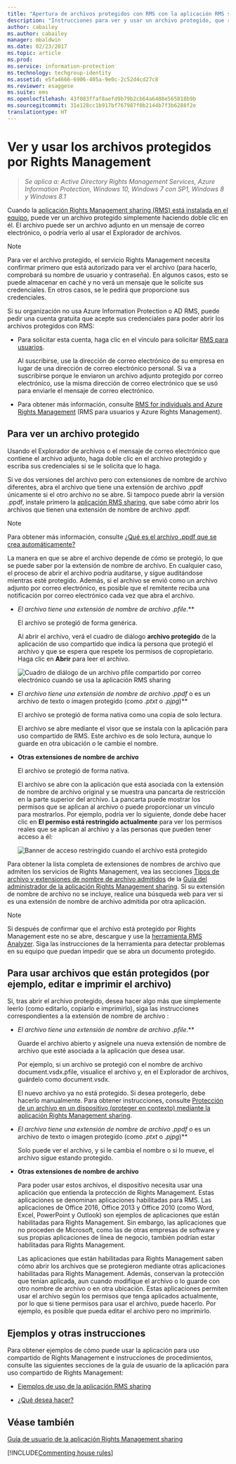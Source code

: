 ```yaml
---
title: "Apertura de archivos protegidos con RMS con la aplicación RMS sharing - AIP"
description: "Instrucciones para ver y usar un archivo protegido, que requiere que tenga la aplicación Rights Management (RMS) sharing instalada."
author: cabailey
ms.author: cabailey
manager: mbaldwin
ms.date: 02/23/2017
ms.topic: article
ms.prod: 
ms.service: information-protection
ms.technology: techgroup-identity
ms.assetid: e5fa4666-6906-405a-9e0c-2c52d4cd27c8
ms.reviewer: esaggese
ms.suite: ems
ms.openlocfilehash: 43f083ffaf8aefd9b79b2cb64a6408e565818b9b
ms.sourcegitcommit: 31e128cc1b917bf767987f0b2144b7f3b6288f2e
translationtype: HT
---
```

# <a name="view-and-use-files-that-have-been-protected-by-rights-management"></a>Ver y usar los archivos protegidos por Rights Management

>*Se aplica a: Active Directory Rights Management Services, Azure Information Protection, Windows 10, Windows 7 con SP1, Windows 8 y Windows 8.1*

Cuando la [aplicación Rights Management sharing (RMS) está instalada en el equipo](install-sharing-app.md), puede ver un archivo protegido simplemente haciendo doble clic en él. El archivo puede ser un archivo adjunto en un mensaje de correo electrónico, o podría verlo al usar el Explorador de archivos.

> [!NOTE]
> Para ver el archivo protegido, el servicio Rights Management necesita confirmar primero que está autorizado para ver el archivo (para hacerlo, comprobará su nombre de usuario y contraseña). En algunos casos, esto se puede almacenar en caché y no verá un mensaje que le solicite sus credenciales. En otros casos, se le pedirá que proporcione sus credenciales.
>
> Si su organización no usa Azure Information Protection o AD RMS, puede pedir una cuenta gratuita que acepte sus credenciales para poder abrir los archivos protegidos con RMS:
>
> -   Para solicitar esta cuenta, haga clic en el vínculo para solicitar [RMS para usuarios](http://go.microsoft.com/fwlink/?LinkId=309469).
>
>     Al suscribirse, use la dirección de correo electrónico de su empresa en lugar de una dirección de correo electrónico personal. Si va a suscribirse porque le enviaron un archivo adjunto protegido por correo electrónico, use la misma dirección de correo electrónico que se usó para enviarle el mensaje de correo electrónico.
> -   Para obtener más información, consulte [RMS for individuals and Azure Rights Management](../understand-explore/rms-for-individuals.md) (RMS para usuarios y Azure Rights Management).

## <a name="to-view-a-protected-file"></a>Para ver un archivo protegido
Usando el Explorador de archivos o el mensaje de correo electrónico que contiene el archivo adjunto, haga doble clic en el archivo protegido y escriba sus credenciales si se le solicita que lo haga.

Si ve dos versiones del archivo pero con extensiones de nombre de archivo diferentes, abra el archivo que tiene una extensión de archivo .ppdf únicamente si el otro archivo no se abre. Si tampoco puede abrir la versión .ppdf, instale primero la [aplicación RMS sharing](install-sharing-app.md), que sabe cómo abrir los archivos que tienen una extensión de nombre de archivo .ppdf.

> [!NOTE]
> Para obtener más información, consulte [¿Qué es el archivo .ppdf que se crea automáticamente?](sharing-app-dialog-box.md#whats-the-ppdf-file-thats-automatically-created)

La manera en que se abre el archivo depende de cómo se protegió, lo que se puede saber por la extensión de nombre de archivo. En cualquier caso, el proceso de abrir el archivo podría auditarse, y sigue auditándose mientras esté protegido. Además, si el archivo se envió como un archivo adjunto por correo electrónico, es posible que el remitente reciba una notificación por correo electrónico cada vez que abra el archivo.

- **El archivo tiene una extensión de nombre de archivo* .pfile*.**

    El archivo se protegió de forma genérica.

    Al abrir el archivo, verá el cuadro de diálogo **archivo protegido** de la aplicación de uso compartido que indica la persona que protegió el archivo y que se espera que respete los permisos de copropietario. Haga clic en **Abrir** para leer el archivo.

    ![Cuadro de diálogo de un archivo pfile compartido por correo electrónico cuando se usa la aplicación RMS sharing](../media/ADRMS_MSRMSApp_PfilePermission.png)

- **El archivo tiene una extensión de nombre de archivo* .ppdf* o es un archivo de texto o imagen protegido (como *.ptxt* o *.pjpg*)**

    El archivo se protegió de forma nativa como una copia de solo lectura.

    El archivo se abre mediante el visor que se instala con la aplicación para uso compartido de RMS. Este archivo es de solo lectura, aunque lo guarde en otra ubicación o le cambie el nombre.

- **Otras extensiones de nombre de archivo**

    El archivo se protegió de forma nativa.

    El archivo se abre con la aplicación que está asociada con la extensión de nombre de archivo original y se muestra una pancarta de restricción en la parte superior del archivo. La pancarta puede mostrar los permisos que se aplican al archivo o puede proporcionar un vínculo para mostrarlos. Por ejemplo, podría ver lo siguiente, donde debe hacer clic en **El permiso está restringido actualmente** para ver los permisos reales que se aplican al archivo y a las personas que pueden tener acceso a él:

    ![Banner de acceso restringido cuando el archivo está protegido](../media/ADRMS_MSRMSApp_RestrictedAccess.png)



Para obtener la lista completa de extensiones de nombres de archivo que admiten los servicios de Rights Management, vea las secciones [Tipos de archivo y extensiones de nombre de archivo admitidos](sharing-app-admin-guide-technical.md#supported-file-types-and-file-name-extensions) de la [Guía del administrador de la aplicación Rights Management sharing](sharing-app-admin-guide.md). Si su extensión de nombre de archivo no se incluye, realice una búsqueda web para ver si es una extensión de nombre de archivo admitida por otra aplicación.

> [!NOTE]
> Si después de confirmar que el archivo está protegido por Rights Management este no se abre, descargue y use la [herramienta RMS Analyzer](https://www.microsoft.com/en-us/download/details.aspx?id=46437). Siga las instrucciones de la herramienta para detectar problemas en su equipo que puedan impedir que se abra un documento protegido.

## <a name="to-use-files-that-have-been-protected-for-example-edit-and-print-the-file"></a>Para usar archivos que están protegidos (por ejemplo, editar e imprimir el archivo)
Si, tras abrir el archivo protegido, desea hacer algo más que simplemente leerlo (como editarlo, copiarlo e imprimirlo), siga las instrucciones correspondientes a la extensión de nombre de archivo :

- **El archivo tiene una extensión de nombre de archivo* .pfile*.**

    Guarde el archivo abierto y asígnele una nueva extensión de nombre de archivo que esté asociada a la aplicación que desea usar.

    Por ejemplo, si un archivo se protegió con el nombre de archivo document.vsdx.pfile, visualice el archivo y, en el Explorador de archivos, guárdelo como document.vsdx.

    El nuevo archivo ya no está protegido. Si desea protegerlo, debe hacerlo manualmente. Para obtener instrucciones, consulte [Protección de un archivo en un dispositivo (proteger en contexto) mediante la aplicación Rights Management sharing](sharing-app-protect-in-place.md).

- **El archivo tiene una extensión de nombre de archivo* .ppdf* o es un archivo de texto o imagen protegido (como *.ptxt* o *.pjpg*)**

    Solo puede ver el archivo, y si le cambia el nombre o si lo mueve, el archivo sigue estando protegido.

- **Otras extensiones de nombre de archivo**

    Para poder usar estos archivos, el dispositivo necesita usar una aplicación que entienda la protección de Rights Management. Estas aplicaciones se denominan aplicaciones habilitadas para RMS. Las aplicaciones de Office 2016, Office 2013 y Office 2010 (como Word, Excel, PowerPoint y Outlook) son ejemplos de aplicaciones que están habilitadas para Rights Management. Sin embargo, las aplicaciones que no proceden de Microsoft, como las de otras empresas de software y sus propias aplicaciones de línea de negocio, también podrían estar habilitadas para Rights Management.

    Las aplicaciones que están habilitadas para Rights Management saben cómo abrir los archivos que se protegieron mediante otras aplicaciones habilitadas para Rights Management. Además, conservan la protección que tenían aplicada, aun cuando modifique el archivo o lo guarde con otro nombre de archivo o en otra ubicación. Estas aplicaciones permiten usar el archivo según los permisos que tenga aplicados actualmente, por lo que si tiene permisos para usar el archivo, puede hacerlo. Por ejemplo, es posible que pueda editar el archivo pero no imprimirlo.


## <a name="examples-and-other-instructions"></a>Ejemplos y otras instrucciones
Para obtener ejemplos de cómo puede usar la aplicación para uso compartido de Rights Management e instrucciones de procedimientos, consulte las siguientes secciones de la guía de usuario de la aplicación para uso compartido de Rights Management:

-   [Ejemplos de uso de la aplicación RMS sharing](sharing-app-user-guide.md#examples-for-using-the-rms-sharing-application)

-   [¿Qué desea hacer?](sharing-app-user-guide.md#what-do-you-want-to-do)

## <a name="see-also"></a>Véase también
[Guía de usuario de la aplicación Rights Management sharing](sharing-app-user-guide.md)

[!INCLUDE[Commenting house rules](../includes/houserules.md)]